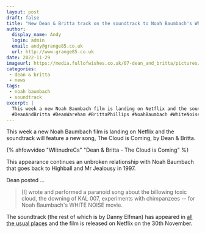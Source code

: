 ```yaml
---
layout: post
draft: false
title: "New Dean & Britta track on the soundtrack to Noah Baumbach's White Noise"
author: 
  display_name: Andy
  login: admin
  email: andy@grange85.co.uk
  url: http://www.grange85.co.uk
date: 2022-11-29
imageurl: https://media.fullofwishes.co.uk/07-dean_and_britta/pictures/white-noise-noah-baumbach-poster.jpg
categories:
 - dean & britta
 - news
tags:
 - noah baumbach
 - soundtrack
excerpt: |
  This week a new Noah Baumbach film is landing on Netflix and the soundtrack will feature a new song, The Cloud is Coming, by Dean & Britta.
  #DeanAndBritta #DeanWareham #BrittaPhillips #NoahBaumbach #WhiteNoise 
---
```

This week a new Noah Baumbach film is landing on Netflix and the soundtrack will feature a new song, The Cloud is Coming, by Dean & Britta.

{% ahfowvideo "WlitnudreCs" "Dean & Britta - The Cloud is Coming" %}

This appearance continues an unbroken relationship with Noah Baumbach that goes back to Highball and Mr Jealousy in 1997.

Dean posted ...

> [I] wrote and performed a paranoid song about the billowing toxic cloud, the downing of KAL 007, experiments with chimpanzees -- for Noah Baumbach's WHITE NOISE movie.

The soundtrack (the rest of which is by Danny Elfman) has appeared in [all the usual places](https://netflixmusic.ffm.to/whitenoise) and the film is released on Netflix on the 30th November.
